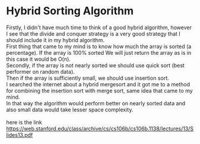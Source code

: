 # Hybrid Sorting Algorithm 

Firstly, I didn't have much time to think of a good hybrid algorithm,
however I see that the divide and conquer strategy is a very good strategy that I should
include it in my hybrid algorithm. <br>
First thing that came to my mind is to know how much the array is sorted (a percentage). If the array is 100% sorted We will just return the array as is in this case it would be O(n). <br>
Secondly, if the array is not nearly sorted we should use quick sort (best performer on random data). <br>
Then if the array is sufficiently small, we should use insertion sort. <br>
I searched the internet about a hybrid mergesort and it got me to a method for combining the insertion sort with merge sort, same idea that came to my mind. <br>
In that way the algorithm would perform better on nearly sorted data and also small data would take lesser space complexity. <br> <br>
here is the link https://web.stanford.edu/class/archive/cs/cs106b/cs106b.1138/lectures/13/Slides13.pdf <br>
